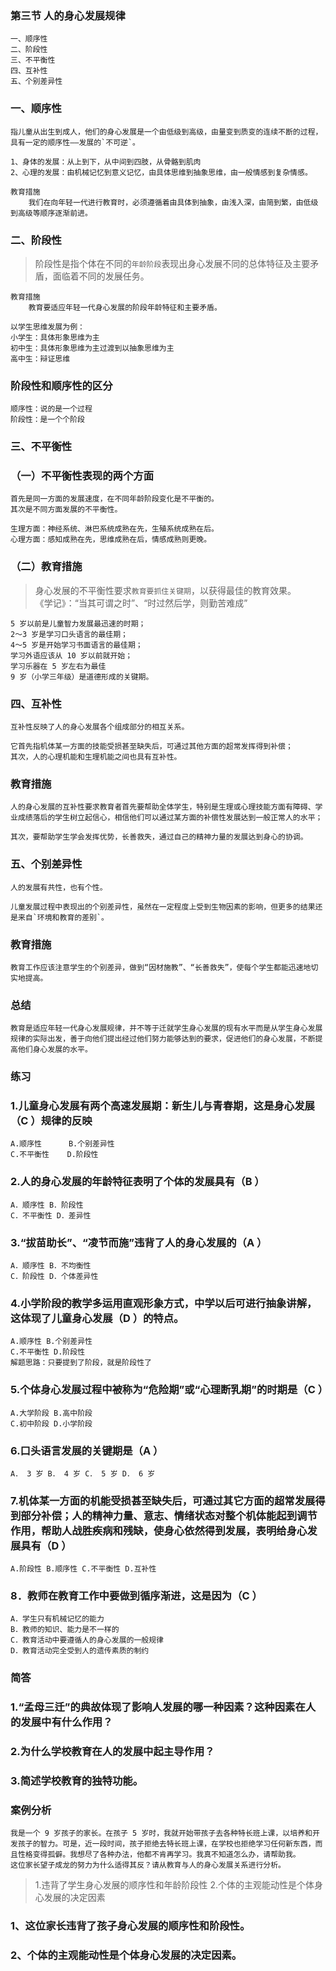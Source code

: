 ### 第三节 人的身心发展规律
    一、顺序性
    二、阶段性
    三、不平衡性
    四、互补性
    五、个别差异性

### 一、顺序性
    指儿童从出生到成人，他们的身心发展是一个由低级到高级，由量变到质变的连续不断的过程，具有一定的顺序性——发展的`不可逆`。

    1、身体的发展：从上到下，从中间到四肢，从骨骼到肌肉
    2、心理的发展：由机械记忆到意义记忆，由具体思维到抽象思维，由一般情感到复杂情感。

    教育措施
        我们在向年轻一代进行教育时，必须遵循着由具体到抽象，由浅入深，由简到繁，由低级到高级等顺序逐渐前进。

### 二、阶段性
>   阶段性是指个体在不同的`年龄阶段`表现出身心发展不同的总体特征及主要矛盾，面临着不同的发展任务。

    教育措施
        教育要适应年轻一代身心发展的阶段年龄特征和主要矛盾。

    以学生思维发展为例：
    小学生：具体形象思维为主
    初中生：具体形象思维为主过渡到以抽象思维为主
    高中生：辩证思维

### 阶段性和顺序性的区分
    顺序性：说的是一个过程
    阶段性：是一个个阶段

### 三、不平衡性
### （一）不平衡性表现的两个方面
    首先是同一方面的发展速度，在不同年龄阶段变化是不平衡的。
    其次是不同方面发展的不平衡性。

    生理方面：神经系统、淋巴系统成熟在先，生殖系统成熟在后。
    心理方面：感知成熟在先，思维成熟在后，情感成熟则更晚。

### （二）教育措施
>   身心发展的不平衡性要求`教育要抓住关键期`，以获得最佳的教育效果。        
    《学记》：“当其可谓之时”、“时过然后学，则勤苦难成”

    5 岁以前是儿童智力发展最迅速的时期；
    2～3 岁是学习口头语言的最佳期；
    4～5 岁是开始学习书面语言的最佳期；
    学习外语应该从 10 岁以前就开始；
    学习乐器在 5 岁左右为最佳
    9 岁（小学三年级）是道德形成的关键期。

### 四、互补性
    互补性反映了人的身心发展各个组成部分的相互关系。

    它首先指机体某一方面的技能受损甚至缺失后，可通过其他方面的超常发挥得到补偿；
    其次，人的心理机能和生理机能之间也具有互补性。

### 教育措施
    人的身心发展的互补性要求教育者首先要帮助全体学生，特别是生理或心理技能方面有障碍、学业成绩落后的学生树立起信心，相信他们可以通过某方面的补偿性发展达到一般正常人的水平；

    其次，要帮助学生学会发挥优势，长善救失，通过自己的精神力量的发展达到身心的协调。

### 五、个别差异性
    人的发展有共性，也有个性。

    儿童发展过程中表现出的个别差异性，虽然在一定程度上受到生物因素的影响，但更多的结果还是来自`环境和教育的差别`。

### 教育措施
    教育工作应该注意学生的个别差异，做到“因材施教”、“长善救失”，使每个学生都能迅速地切实地提高。

### 总结
    教育是适应年轻一代身心发展规律，并不等于迁就学生身心发展的现有水平而是从学生身心发展规律的实际出发，善于向他们提出经过他们努力能够达到的要求，促进他们的身心发展，不断提高他们身心发展的水平。

### 练习
### 1.儿童身心发展有两个高速发展期：新生儿与青春期，这是身心发展（C ）规律的反映
    A.顺序性      B.个别差异性
    C.不平衡性    D.阶段性

### 2.人的身心发展的年龄特征表明了个体的发展具有（B ）
    A．顺序性 B．阶段性
    C．不平衡性 D．差异性

### 3.“拔苗助长”、“凌节而施”违背了人的身心发展的（A ）
    A．顺序性 B．不均衡性
    C．阶段性 D．个体差异性

### 4.小学阶段的教学多运用直观形象方式，中学以后可进行抽象讲解，这体现了儿童身心发展（D ）的特点。
    A.顺序性 B.个别差异性
    C.不平衡性 D.阶段性
    解题思路：只要提到了阶段，就是阶段性了

### 5.个体身心发展过程中被称为“危险期”或“心理断乳期”的时期是（C ）
    A.大学阶段 B.高中阶段
    C.初中阶段 D.小学阶段

### 6.口头语言发展的关键期是（A ）
    A． 3 岁 B． 4 岁 C． 5 岁 D． 6 岁

### 7.机体某一方面的机能受损甚至缺失后，可通过其它方面的超常发展得到部分补偿；人的精神力量、意志、情绪状态对整个机体能起到调节作用，帮助人战胜疾病和残缺，使身心依然得到发展，表明给身心发展具有（D ）
    A.阶段性 B.顺序性 C.不平衡性 D.互补性

### 8．教师在教育工作中要做到循序渐进，这是因为（C ）
    A．学生只有机械记忆的能力
    B．教师的知识、能力是不一样的
    C．教育活动中要遵循人的身心发展的一般规律
    D．教育活动完全受到人的遗传素质的制约

### 简答
### 1.“孟母三迁”的典故体现了影响人发展的哪一种因素？这种因素在人的发展中有什么作用？

### 2.为什么学校教育在人的发展中起主导作用？

### 3.简述学校教育的独特功能。

### 案例分析
    我是一个 9 岁孩子的家长。在孩子 5 岁时，我就开始带孩子去各种特长班上课，以培养和开发孩子的智力。可是，近一段时间，孩子拒绝去特长班上课，在学校也拒绝学习任何新东西，而且性格变得孤僻。我想尽了各种办法，他都不肯再学习。我真不知道怎么办，请帮助我。
    这位家长望子成龙的努力为什么适得其反？请从教育与人的身心发展关系进行分析。

>   1.违背了学生身心发展的顺序性和年龄阶段性
    2.个体的主观能动性是个体身心发展的决定因素


### 1、这位家长违背了孩子身心发展的顺序性和阶段性。

### 2、个体的主观能动性是个体身心发展的决定因素。
